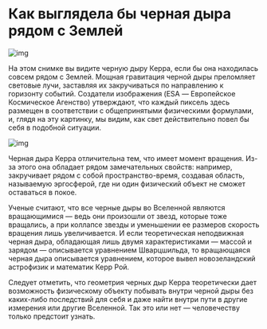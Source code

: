 # Как выглядела бы черная дыра рядом с Землей

![img](https://mydiscoveries.ru/wp-content/uploads/2017/05/black-hole-over-earth.png)

На этом снимке вы видите черную дыру Керра, если бы она находилась совсем рядом с Землей. Мощная гравитация черной дыры преломляет световые лучи, заставляя их закручиваться по направлению к горизонту событий. Создатели изображения (ESA — Европейское Космическое Агенство) утверждают, что каждый пиксель здесь размещен в соответствии с общепринятыми физическими формулами, и, глядя на эту картинку, мы видим, как свет действительно повел бы себя в подобной ситуации.

![img](https://i.gifer.com/2iOz.gif)

Черная дыра Керра отличительна тем, что имеет момент вращения. Из-за этого она обладает рядом замечательных свойств: например, закручивает рядом с собой пространство-время, создавая область, называемую эргосферой, где ни один физический объект не сможет оставаться в покое.

Ученые считают, что все черные дыры во Вселенной являются вращающимися — ведь они произошли от звезд, которые тоже вращались, а при коллапсе звезды и уменьшении ее размеров скорость вращения лишь увеличивается. И если теоретическая неподвижная черная дыра, обладающая лишь двумя характеристиками — массой и зарядом — описывается уравнением Шварцшильда, то вращающаяся черная дыра описывается уравнением, которое вывел новозеландский астрофизик и математик Керр Рой.

Следует отметить, что геометрия черных дыр Керра теоретически дает возможность физическому объекту побывать внутри черной дыры без каких-либо последствий для себя и даже найти внутри пути в другие измерения или другие Вселенной. Так это или нет — человечеству только предстоит узнать.